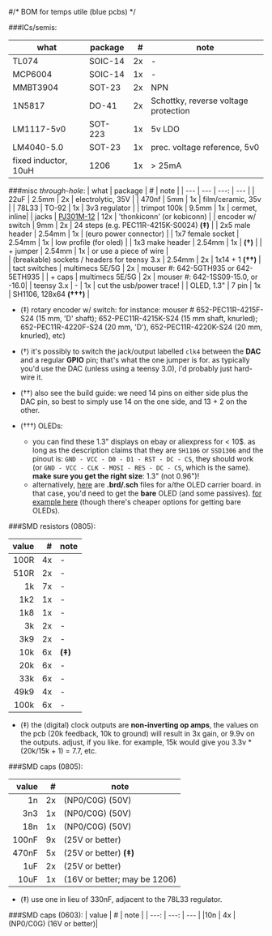 #/* BOM for temps utile (blue pcbs) */


###ICs/semis:

| what | package | # | note |
| --- | --- | ---: | --- |
| TL074 | SOIC-14 | 2x | - |
| MCP6004 | SOIC-14 | 1x | - |
| MMBT3904 | SOT-23 | 2x | NPN |
| 1N5817 | DO-41 | 2x | Schottky, reverse voltage protection|
| LM1117-5v0 | SOT-223 | 1x | 5v LDO |
| LM4040-5.0 | SOT-23 |  1x | prec. voltage reference, 5v0|
| fixed inductor, 10uH | 1206 | 1x |  > 25mA |

###misc *through-hole*:
| what | package | # | note |
| --- | --- | ---: | --- |
| 22uF | 2.5mm | 2x |  electrolytic, 35V | 
| 470nf | 5mm |  1x | film/ceramic, 35v | 
| 78L33 |  TO-92 | 1x | 3v3 regulator | 
| trimpot 100k | 9.5mm |  1x | cermet, inline| 
|  jacks | [PJ301M-12](https://www.thonk.co.uk/shop/3-5mm-jacks/) | 12x |  'thonkiconn' (or kobiconn) | 
| encoder w/ switch | 9mm | 2x | 24 steps (e.g. PEC11R-4215K-S0024) **(‡)**  | 
|  2x5 male header | 2.54mm |  1x |  (euro power connector) | 
|  1x7 female socket |  2.54mm  |  1x |  low profile (for oled) | 
|  1x3 make header |  2.54mm |  1x |  **(†)**  | 
|  + jumper |  2.54mm |  1x |  or use a piece of wire |  
|  (breakable) sockets / headers for teensy 3.x |  2.54mm | 2x | 1x14 + 1 **(††)** | 
| tact switches | multimecs 5E/5G | 2x  | mouser #: 642-5GTH935 or 642-5ETH935 |
| + caps | multimecs 5E/5G | 2x | mouser #: 642-1SS09-15.0, or -16.0| 
| teensy 3.x | - | 1x | cut the usb/power trace! |
| OLED, 1.3" | 7 pin | 1x | SH1106, 128x64 **(†††)** |

- (‡) rotary encoder w/ switch: for instance: mouser # 652-PEC11R-4215F-S24 (15 mm, 'D' shaft); 652-PEC11R-4215K-S24 (15 mm shaft, knurled); 652-PEC11R-4220F-S24 (20 mm, 'D'), 652-PEC11R-4220K-S24 (20 mm, knurled), etc)

- (†) it's possibly to switch the jack/output labelled `clk4` between the **DAC** and a regular **GPIO** pin; that's what the one jumper is for. as typically you'd use the DAC (unless using a teensy 3.0), i'd probably just hard-wire it.

- (††) also see the build guide: we need 14 pins on either side plus the DAC pin, so best to simply use 14 on the one side, and 13 + 2 on the other.

- (†††) OLEDs:
  - you can find these 1.3" displays on ebay or aliexpress for < 10$. as long as the description claims that they are `SH1106` or `SSD1306` and the pinout is: `GND - VCC - D0 - D1 - RST - DC - CS`, they should work (or `GND - VCC - CLK - MOSI - RES - DC - CS`, which is the same). **make sure you get the right size**: 1.3" (not 0.96")! 
  - alternatively, [here](https://github.com/mxmxmx/O_C/tree/master/hardware/gerbers/128x64_1_3_oled) are **.brd/.sch** files for a/the OLED carrier board. in that case, you'd need to get the **bare** OLED (and some passives). [for example here](http://www.buydisplay.com/default/serial-spi-1-3-inch-128x64-oled-display-module-ssd1306-white-on-black) (though there's cheaper options for getting bare OLEDs).



###SMD resistors (0805):

| value | # | note |
| ---: | ---: | --- |
|100R |		 4x | - |
| 510R |         2x | - |
| 1k  |       7x | - |
| 1k2  |         1x | - |
| 1k8  |         1x | - |
| 3k   |         2x | - |
| 3k9  |        2x | - |
| 10k  |         6x | **(‡)** |
| 20k  |         6x  | - | 
| 33k |          6x  | - |
| 49k9 |          4x | - |
| 100k |         6x | - |

- (‡) the (digital) clock outputs are **non-inverting op amps**, the values on the pcb (20k feedback, 10k to ground) will result in 3x gain, or 9.9v on the outputs. adjust, if you like. for example, 15k would give you 3.3v * (20k/15k + 1) = 7.7, etc.

###SMD caps (0805):

| value | # | note |
| ---: | ---: | --- |
| 1n    | 2x  |(NP0/C0G) (50V)|
|3n3   |1x |(NP0/C0G) (50V)|
|18n   | 1x |(NP0/C0G) (50V)|
|100nF | 9x | (25V or better)|
|470nF | 5x | (25V or better) **(‡)**|
| 1uF   | 2x | (25V or better)|
|10uF  | 1x |(16V or better; may be 1206)|

- (‡) use one in lieu of 330nF, adjacent to the 78L33 regulator.

###SMD caps (0603):
| value | # | note |
| ---: | ---: | --- |
|10n   | 4x | (NP0/C0G) (16V or better)|















